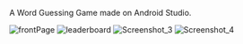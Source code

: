 A Word Guessing Game made on Android Studio.

![frontPage](https://github.com/hmtknt/WordWise/assets/90861265/5133deb2-0afa-478a-be85-391b5b887317)
![leaderboard](https://github.com/hmtknt/WordWise/assets/90861265/988525ad-9147-473e-9d7c-bec59853c00d)
![Screenshot_3](https://github.com/hmtknt/WordWise/assets/90861265/25bf6430-ef8e-4b92-bc45-3534438c8f8d)
![Screenshot_4](https://github.com/hmtknt/WordWise/assets/90861265/59ed7cb5-a515-4e11-b8c5-c699b19ad6bd)
